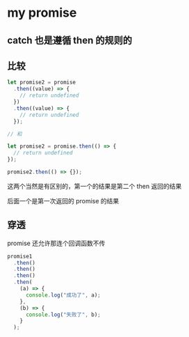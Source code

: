 # my promise

## catch 也是遵循 then 的规则的

## 比较

```js
let promise2 = promise
  .then((value) => {
    // return undefined
  })
  .then((value) => {
    // return undefined
  });

// 和

let promise2 = promise.then(() => {
  // return undefined
});

promise2.then(() => {});
```

这两个当然是有区别的，第一个的结果是第二个 then 返回的结果

后面一个是第一次返回的 promise 的结果

## 穿透

promise 还允许那连个回调函数不传

```js
promise1
  .then()
  .then()
  .then()
  .then(
    (a) => {
      console.log("成功了", a);
    },
    (b) => {
      console.log("失败了", b);
    }
  );
```
